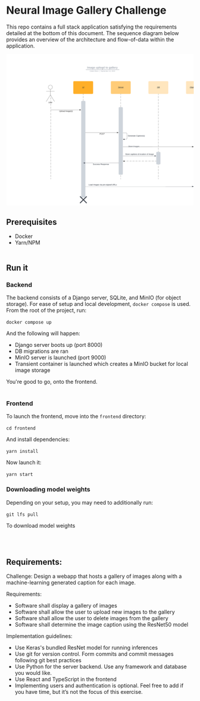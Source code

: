 # Neural Image Gallery Challenge

This repo contains a full stack application satisfying the requirements detailed at the bottom of this document. The sequence diagram below provides an overview of the architecture and flow-of-data within the application.

![sequence diagram](diagrams/image-upload-sequence.png)

## Prerequisites
- Docker
- Yarn/NPM
<br/><br/>
## Run it

### Backend

The backend consists of a Django server, SQLite, and MinIO (for object storage). For ease of setup and local development, `docker compose` is used. From the root of the project, run:

`docker compose up`

And the following will happen:
- Django server boots up (port 8000)
- DB migrations are ran
- MinIO server is launched (port 9000)
- Transient container is launched which creates a MinIO bucket for local image storage

You're good to go, onto the frontend.
<br/><br/>

### Frontend

To launch the frontend, move into the `frontend` directory:

`cd frontend`

And install dependencies:

`yarn install`

Now launch it:

`yarn start`

### Downloading model weights

Depending on your setup, you may need to additionally run:

`git lfs pull`

To download model weights

<br/><br/>
## Requirements:

Challenge: Design a webapp that hosts a gallery of images along with a machine-learning generated caption for each image.

Requirements:
- Software shall display a gallery of images
- Software shall allow the user to upload new images to the gallery
- Software shall allow the user to delete images from the gallery
- Software shall determine the image caption using the ResNet50 model

Implementation guidelines:
- Use Keras's bundled ResNet model for running inferences
- Use git for version control. Form commits and commit messages following git best practices
- Use Python for the server backend. Use any framework and database you would like.
- Use React and TypeScript in the frontend
- Implementing users and authentication is optional. Feel free to add if you have time, but it’s not the focus of this exercise.
